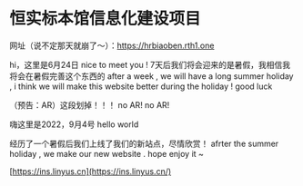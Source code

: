 # 恒实标本馆信息化建设项目



网址（说不定那天就崩了～）：https://hrbiaoben.rth1.one

hi，这里是6月24日
nice to meet you !
7天后我们将会迎来的是暑假，我相信我将会在暑假完善这个东西的
after a week , we will have a long summer holiday , i think we will make this website better during the holiday ! good luck

（预告：AR）这段划掉！！！
no AR! no AR!




嗨这里是2022，9月4号
hello world

经历了一个暑假后我们上线了我们的新站点，尽情欣赏！
afrter the summer holiday , we make our new website . hope enjoy it ~

[https://ins.linyus.cn](https://ins.linyus.cn/)
